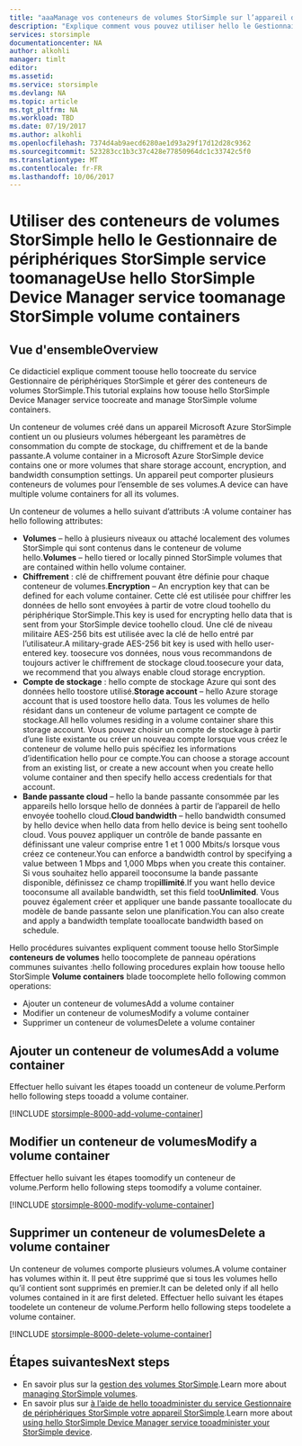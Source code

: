 ```yaml
---
title: "aaaManage vos conteneurs de volumes StorSimple sur l’appareil de série StorSimple 8000 de hello | Documents Microsoft"
description: "Explique comment vous pouvez utiliser hello le Gestionnaire de périphériques StorSimple conteneurs de volumes service page tooadd, modifier ou supprimer un conteneur de volume."
services: storsimple
documentationcenter: NA
author: alkohli
manager: timlt
editor: 
ms.assetid: 
ms.service: storsimple
ms.devlang: NA
ms.topic: article
ms.tgt_pltfrm: NA
ms.workload: TBD
ms.date: 07/19/2017
ms.author: alkohli
ms.openlocfilehash: 7374d4ab9aecd6280ae1d93a29f17d12d28c9362
ms.sourcegitcommit: 523283cc1b3c37c428e77850964dc1c33742c5f0
ms.translationtype: MT
ms.contentlocale: fr-FR
ms.lasthandoff: 10/06/2017
---
```

# <a name="use-hello-storsimple-device-manager-service-toomanage-storsimple-volume-containers"></a><span data-ttu-id="54772-103">Utiliser des conteneurs de volumes StorSimple hello le Gestionnaire de périphériques StorSimple service toomanage</span><span class="sxs-lookup"><span data-stu-id="54772-103">Use hello StorSimple Device Manager service toomanage StorSimple volume containers</span></span>

## <a name="overview"></a><span data-ttu-id="54772-104">Vue d'ensemble</span><span class="sxs-lookup"><span data-stu-id="54772-104">Overview</span></span>
<span data-ttu-id="54772-105">Ce didacticiel explique comment toouse hello toocreate du service Gestionnaire de périphériques StorSimple et gérer des conteneurs de volumes StorSimple.</span><span class="sxs-lookup"><span data-stu-id="54772-105">This tutorial explains how toouse hello StorSimple Device Manager service toocreate and manage StorSimple volume containers.</span></span>

<span data-ttu-id="54772-106">Un conteneur de volumes créé dans un appareil Microsoft Azure StorSimple contient un ou plusieurs volumes hébergeant les paramètres de consommation du compte de stockage, du chiffrement et de la bande passante.</span><span class="sxs-lookup"><span data-stu-id="54772-106">A volume container in a Microsoft Azure StorSimple device contains one or more volumes that share storage account, encryption, and bandwidth consumption settings.</span></span> <span data-ttu-id="54772-107">Un appareil peut comporter plusieurs conteneurs de volumes pour l’ensemble de ses volumes.</span><span class="sxs-lookup"><span data-stu-id="54772-107">A device can have multiple volume containers for all its volumes.</span></span> 

<span data-ttu-id="54772-108">Un conteneur de volumes a hello suivant d’attributs :</span><span class="sxs-lookup"><span data-stu-id="54772-108">A volume container has hello following attributes:</span></span>

* <span data-ttu-id="54772-109">**Volumes** – hello à plusieurs niveaux ou attaché localement des volumes StorSimple qui sont contenus dans le conteneur de volume hello.</span><span class="sxs-lookup"><span data-stu-id="54772-109">**Volumes** – hello tiered or locally pinned StorSimple volumes that are contained within hello volume container.</span></span> 
* <span data-ttu-id="54772-110">**Chiffrement** : clé de chiffrement pouvant être définie pour chaque conteneur de volumes.</span><span class="sxs-lookup"><span data-stu-id="54772-110">**Encryption** – An encryption key that can be defined for each volume container.</span></span> <span data-ttu-id="54772-111">Cette clé est utilisée pour chiffrer les données de hello sont envoyées à partir de votre cloud toohello du périphérique StorSimple.</span><span class="sxs-lookup"><span data-stu-id="54772-111">This key is used for encrypting hello data that is sent from your StorSimple device toohello cloud.</span></span> <span data-ttu-id="54772-112">Une clé de niveau militaire AES-256 bits est utilisée avec la clé de hello entré par l’utilisateur.</span><span class="sxs-lookup"><span data-stu-id="54772-112">A military-grade AES-256 bit key is used with hello user-entered key.</span></span> <span data-ttu-id="54772-113">toosecure vos données, nous vous recommandons de toujours activer le chiffrement de stockage cloud.</span><span class="sxs-lookup"><span data-stu-id="54772-113">toosecure your data, we recommend that you always enable cloud storage encryption.</span></span>
* <span data-ttu-id="54772-114">**Compte de stockage** : hello compte de stockage Azure qui sont des données hello toostore utilisé.</span><span class="sxs-lookup"><span data-stu-id="54772-114">**Storage account** – hello Azure storage account that is used toostore hello data.</span></span> <span data-ttu-id="54772-115">Tous les volumes de hello résidant dans un conteneur de volume partagent ce compte de stockage.</span><span class="sxs-lookup"><span data-stu-id="54772-115">All hello volumes residing in a volume container share this storage account.</span></span> <span data-ttu-id="54772-116">Vous pouvez choisir un compte de stockage à partir d’une liste existante ou créer un nouveau compte lorsque vous créez le conteneur de volume hello puis spécifiez les informations d’identification hello pour ce compte.</span><span class="sxs-lookup"><span data-stu-id="54772-116">You can choose a storage account from an existing list, or create a new account when you create hello volume container and then specify hello access credentials for that account.</span></span>
* <span data-ttu-id="54772-117">**Bande passante cloud** – hello la bande passante consommée par les appareils hello lorsque hello de données à partir de l’appareil de hello envoyée toohello cloud.</span><span class="sxs-lookup"><span data-stu-id="54772-117">**Cloud bandwidth** – hello bandwidth consumed by hello device when hello data from hello device is being sent toohello cloud.</span></span> <span data-ttu-id="54772-118">Vous pouvez appliquer un contrôle de bande passante en définissant une valeur comprise entre 1 et 1 000 Mbits/s lorsque vous créez ce conteneur.</span><span class="sxs-lookup"><span data-stu-id="54772-118">You can enforce a bandwidth control by specifying a value between 1 Mbps and 1,000 Mbps when you create this container.</span></span> <span data-ttu-id="54772-119">Si vous souhaitez hello appareil tooconsume la bande passante disponible, définissez ce champ trop**illimité**.</span><span class="sxs-lookup"><span data-stu-id="54772-119">If you want hello device tooconsume all available bandwidth, set this field too**Unlimited**.</span></span> <span data-ttu-id="54772-120">Vous pouvez également créer et appliquer une bande passante tooallocate du modèle de bande passante selon une planification.</span><span class="sxs-lookup"><span data-stu-id="54772-120">You can also create and apply a bandwidth template tooallocate bandwidth based on schedule.</span></span>

<span data-ttu-id="54772-121">Hello procédures suivantes expliquent comment toouse hello StorSimple **conteneurs de volumes** hello toocomplete de panneau opérations communes suivantes :</span><span class="sxs-lookup"><span data-stu-id="54772-121">hello following procedures explain how toouse hello StorSimple **Volume containers** blade toocomplete hello following common operations:</span></span>

* <span data-ttu-id="54772-122">Ajouter un conteneur de volumes</span><span class="sxs-lookup"><span data-stu-id="54772-122">Add a volume container</span></span>
* <span data-ttu-id="54772-123">Modifier un conteneur de volumes</span><span class="sxs-lookup"><span data-stu-id="54772-123">Modify a volume container</span></span>
* <span data-ttu-id="54772-124">Supprimer un conteneur de volumes</span><span class="sxs-lookup"><span data-stu-id="54772-124">Delete a volume container</span></span>

## <a name="add-a-volume-container"></a><span data-ttu-id="54772-125">Ajouter un conteneur de volumes</span><span class="sxs-lookup"><span data-stu-id="54772-125">Add a volume container</span></span>
<span data-ttu-id="54772-126">Effectuer hello suivant les étapes tooadd un conteneur de volume.</span><span class="sxs-lookup"><span data-stu-id="54772-126">Perform hello following steps tooadd a volume container.</span></span>

[!INCLUDE [storsimple-8000-add-volume-container](../../includes/storsimple-8000-create-volume-container.md)]

## <a name="modify-a-volume-container"></a><span data-ttu-id="54772-127">Modifier un conteneur de volumes</span><span class="sxs-lookup"><span data-stu-id="54772-127">Modify a volume container</span></span>
<span data-ttu-id="54772-128">Effectuer hello suivant les étapes toomodify un conteneur de volume.</span><span class="sxs-lookup"><span data-stu-id="54772-128">Perform hello following steps toomodify a volume container.</span></span>

[!INCLUDE [storsimple-8000-modify-volume-container](../../includes/storsimple-8000-modify-volume-container.md)]

## <a name="delete-a-volume-container"></a><span data-ttu-id="54772-129">Supprimer un conteneur de volumes</span><span class="sxs-lookup"><span data-stu-id="54772-129">Delete a volume container</span></span>
<span data-ttu-id="54772-130">Un conteneur de volumes comporte plusieurs volumes.</span><span class="sxs-lookup"><span data-stu-id="54772-130">A volume container has volumes within it.</span></span> <span data-ttu-id="54772-131">Il peut être supprimé que si tous les volumes hello qu’il contient sont supprimés en premier.</span><span class="sxs-lookup"><span data-stu-id="54772-131">It can be deleted only if all hello volumes contained in it are first deleted.</span></span> <span data-ttu-id="54772-132">Effectuer hello suivant les étapes toodelete un conteneur de volume.</span><span class="sxs-lookup"><span data-stu-id="54772-132">Perform hello following steps toodelete a volume container.</span></span>

[!INCLUDE [storsimple-8000-delete-volume-container](../../includes/storsimple-8000-delete-volume-container.md)]

## <a name="next-steps"></a><span data-ttu-id="54772-133">Étapes suivantes</span><span class="sxs-lookup"><span data-stu-id="54772-133">Next steps</span></span>
* <span data-ttu-id="54772-134">En savoir plus sur la [gestion des volumes StorSimple](storsimple-8000-manage-volumes-u2.md).</span><span class="sxs-lookup"><span data-stu-id="54772-134">Learn more about [managing StorSimple volumes](storsimple-8000-manage-volumes-u2.md).</span></span> 
* <span data-ttu-id="54772-135">En savoir plus sur [à l’aide de hello tooadminister du service Gestionnaire de périphériques StorSimple votre appareil StorSimple](storsimple-8000-manager-service-administration.md).</span><span class="sxs-lookup"><span data-stu-id="54772-135">Learn more about [using hello StorSimple Device Manager service tooadminister your StorSimple device](storsimple-8000-manager-service-administration.md).</span></span>

